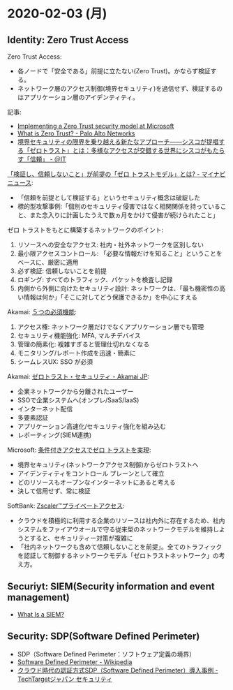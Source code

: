 # 2020-02-03 (月)

## Identity: Zero Trust Access

Zero Trust Access:

- 各ノードで「安全である」前提に立たない(Zero Trust)。かならず検証する。
- ネットワーク層のアクセス制御(境界セキュリティ)を過信せず、検証するのはアプリケーション層のアイデンティティ。

記事:

- [Implementing a Zero Trust security model at Microsoft](https://www.microsoft.com/en-us/itshowcase/implementing-a-zero-trust-security-model-at-microsoft)
- [What is Zero Trust? - Palo Alto Networks](https://www.paloaltonetworks.com/cyberpedia/what-is-a-zero-trust-architecture)
- [ 境界セキュリティの限界を乗り越える新たなアプローチ――シスコが提唱する「ゼロトラスト」とは：多様なアクセスが交錯する世界にシスコがもたらす「信頼」 - ＠IT](https://www.atmarkit.co.jp/ait/articles/1908/08/news012.html)

[「検証し、信頼しないこと」が前提の「ゼロ トラストモデル」とは? - マイナビニュース](https://news.mynavi.jp/article/20120213-zerotrust/):

- 「信頼を前提として検証する」というセキュリティ概念は破綻した
- 標的型攻撃事例:「個別のセキュリティ侵害ではなく相関関係を持っていること、また念入りに計画したうえで数ヵ月をかけて侵害が続けられたこと」

ゼロ トラストをもとに構築するネットワークのポイント:

1. リソースへの安全なアクセス: 社内・社外ネットワークを区別しない
2. 最小限アクセスコントロール: 「必要な情報だけを知ること」ということをベースに、厳密に適用
3. 必ず検証: 信頼しないことを前提
4. ロギング: すべてのトラフィック、パケットを検査し記録
5. 内側から外側に向けたセキュリティ設計: ネットワークは、「最も機密性の高い情報は何か」「そこに対してどう保護できるか」を中心にすえる

Akamai: [５つの必須機能](https://www.akamai.com/jp/ja/multimedia/documents/infographic/five-must-haves-for-your-access-solution.pdf):

1. アクセス権: ネットワーク層だけでなくアプリケーション層でも管理
2. セキュリティ機能強化: MFA, マルチデバイス
3. 管理の簡素化: 複雑すぎると管理仕切れなくなる
4. モニタリング/レポート作成を迅速・簡素に
5. シームレスUX: SSO が必須

Akamai: [ゼロトラスト・セキュリティ - Akamai JP](https://www.akamai.com/jp/ja/solutions/security/zero-trust-security-model.jsp):

- 企業ネットワークから分離されたユーザー
- SSOで企業システムへ(オンプレ/SaaS/IaaS)
- インターネット配信
- 多要素認証
- アプリケーション高速化/セキュリティ強化を組み込む
- レポーティング(SIEM連携)

Microsoft: [条件付きアクセスでゼロ トラストを実現](https://www.microsoft.com/ja-jp/security/business/identity/conditional-access):

- 境界セキュリティ(ネットワークアクセス制御)からゼロトラストへ
- アイデンティティをコントロール プレーンとして確立
- どのリソースもオープンなインターネットにあると考える
- 決して信用せず、常に検証

SoftBank: [Zscaler™プライベートアクセス](https://www.softbank.jp/corp/news/press/sbkk/2019/20191029_01/):

- クラウドを積極的に利用する企業のリソースは社内外に存在するため、社内システムをファイアウオールで守る従来型のネットワークモデルを維持しようとすると、セキュリティー対策が複雑に
- 「社内ネットワークも含めて信頼しないことを前提」。全てのトラフィックを認証して制御するネットワークモデル「ゼロトラストネットワーク」の考え方。

## Securiyt: SIEM(Security information and event management)

- [What Is a SIEM?](https://www.tripwire.com/state-of-security/incident-detection/log-management-siem/what-is-a-siem/)

## Security: SDP(Software Defined Perimeter)

- SDP（Software Defined Perimeter：ソフトウェア定義の境界）
- [Software Defined Perimeter - Wikipedia](https://en.wikipedia.org/wiki/Software_Defined_Perimeter)
- [クラウド時代の認証方式SDP（Software Defined Perimeter）導入事例 - TechTargetジャパン セキュリティ](https://techtarget.itmedia.co.jp/tt/news/1711/09/news01.html)